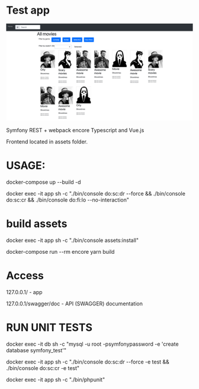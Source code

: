 # Test app

![GitHub Logo](/assets/images/scr.png)


Symfony REST + webpack encore Typescript and Vue.js

Frontend located in assets folder.


# USAGE:

docker-compose up --build -d

docker exec -it app sh -c "./bin/console do:sc:dr --force && ./bin/console do:sc:cr && ./bin/console do:fi:lo --no-interaction"

# build assets

docker exec -it app sh -c "./bin/console assets:install"

docker-compose run --rm encore yarn build

# Access
127.0.0.1/ - app

127.0.0.1/swagger/doc - API (SWAGGER) documentation

# RUN UNIT TESTS

docker exec -it db sh -c "mysql -u root -psymfonypassword -e 'create database symfony_test'"

docker exec -it app sh -c "./bin/console do:sc:dr --force -e test && ./bin/console do:sc:cr -e test"

docker exec -it app sh -c "./bin/phpunit"
